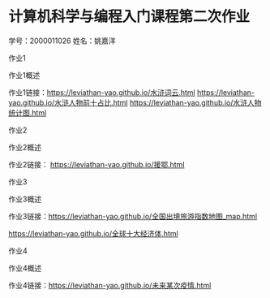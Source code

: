 # 计算机科学与编程入门课程第二次作业
学号：2000011026 姓名：姚嘉洋

作业1

作业1概述

作业1链接：https://leviathan-yao.github.io/水浒词云.html
          https://leviathan-yao.github.io/水浒人物前十占比.html
          https://leviathan-yao.github.io/水浒人物统计图.html

作业2

作业2概述

作业2链接： https://leviathan-yao.github.io/援鄂.html

作业3

作业3概述

作业3链接：https://leviathan-yao.github.io/全国出境旅游指数地图_map.html

https://leviathan-yao.github.io/全球十大经济体.html

作业4

作业4概述

作业4链接：https://leviathan-yao.github.io/未来某次疫情.html
